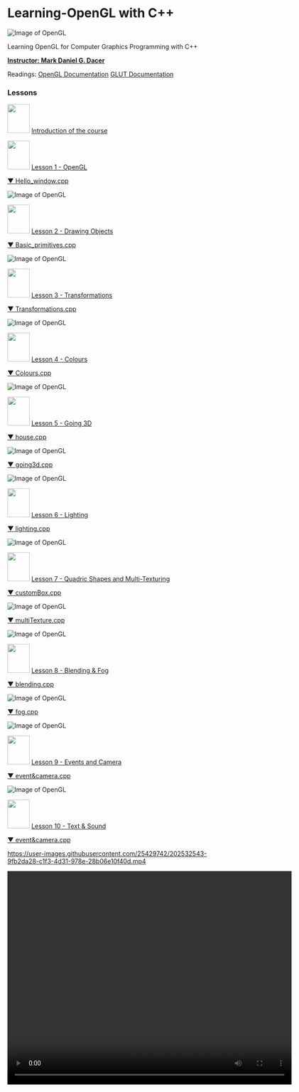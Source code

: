 
# Learning-OpenGL with C++
![Image of OpenGL](https://www.opengl.org/img/opengl_logo.png)

Learning OpenGL for Computer Graphics Programming with C++

[**Instructor: Mark Daniel G. Dacer**](https://p0mf.netlify.app/articles/god.html)

Readings:
[OpenGL Documentation](https://www.khronos.org/registry/OpenGL-Refpages/gl2.1/xhtml/)
[GLUT Documentation](https://www.opengl.org/resources/libraries/glut/spec3/spec3.html)

### Lessons

<a href="https://github.com/Jaeger47/Learning-OpenGL/blob/master/%5BSlides%5D/%5B0%5DEMC122-%20Introduction%20(1st%20Sem.%202022-2023).pdf"><img src="https://raw.githubusercontent.com/Jaeger47/Learning-OpenGL/master/_misc/pdf.png" width="50" height="65"/></a> [Introduction of the course](https://github.com/Jaeger47/Learning-OpenGL/blob/master/%5BSlides%5D/%5B0%5DEMC122-%20Introduction%20(1st%20Sem.%202022-2023).pdf)

<a href="https://github.com/Jaeger47/Learning-OpenGL/blob/master/%5BSlides%5D/%5B1%5DLesson%201%20-%20OpenGL.pdf"><img src="https://raw.githubusercontent.com/Jaeger47/Learning-OpenGL/master/_misc/pdf.png" width="50" height="65"/></a> [Lesson 1 - OpenGL](https://github.com/Jaeger47/Learning-OpenGL/blob/master/%5BSlides%5D/%5B1%5DLesson%201%20-%20OpenGL.pdf)

[▼ Hello_window.cpp](https://github.com/Jaeger47/Learning-OpenGL/blob/master/1%20-%20Hello%20window/1%20-%20Hello_window.cpp)

![Image of OpenGL](https://live.staticflickr.com/65535/49939646833_7b6066f050_w.jpg)

<a href="https://github.com/Jaeger47/Learning-OpenGL/blob/master/%5BSlides%5D/%5B2%5DLesson%202%20-%20Drawing%20Objects.pdf"><img src="https://raw.githubusercontent.com/Jaeger47/Learning-OpenGL/master/_misc/pdf.png" width="50" height="65"/></a> [Lesson 2 - Drawing Objects](https://github.com/Jaeger47/Learning-OpenGL/blob/master/%5BSlides%5D/%5B2%5DLesson%202%20-%20Drawing%20Objects.pdf)

[▼ Basic_primitives.cpp](https://github.com/Jaeger47/Learning-OpenGL/blob/master/2%20-%20Basic%20Primitives/2-%20Basic_primitives.cpp)

![Image of OpenGL](https://raw.githubusercontent.com/Jaeger47/Learning-OpenGL/master/_misc/primitives.JPG)

<a href="https://github.com/Jaeger47/Learning-OpenGL/blob/master/%5BSlides%5D/%5B3%5DLesson%203-%20Transformations.pdf"><img src="https://raw.githubusercontent.com/Jaeger47/Learning-OpenGL/master/_misc/pdf.png" width="50" height="65"/></a> [Lesson 3 - Transformations](https://github.com/Jaeger47/Learning-OpenGL/blob/master/%5BSlides%5D/%5B3%5DLesson%203-%20Transformations.pdf)

[▼ Transformations.cpp](https://github.com/Jaeger47/Learning-OpenGL/blob/master/3%20-%20Transformations/3%20-%20Transformations.cpp)

![Image of OpenGL](https://raw.githubusercontent.com/Jaeger47/Learning-OpenGL/master/_misc/transformations.gif)

<a href="https://github.com/Jaeger47/Learning-OpenGL/blob/master/%5BSlides%5D/%5B4%5DLesson%204-%20Colors.pdf"><img src="https://raw.githubusercontent.com/Jaeger47/Learning-OpenGL/master/_misc/pdf.png" width="50" height="65"/></a> [Lesson 4 - Colours](https://github.com/Jaeger47/Learning-OpenGL/blob/master/%5BSlides%5D/%5B4%5DLesson%204-%20Colors.pdf)

[▼ Colours.cpp](https://github.com/Jaeger47/Learning-OpenGL/blob/master/4%20-%20Colours/4%20-%20Color.cpp)

![Image of OpenGL](https://raw.githubusercontent.com/Jaeger47/Learning-OpenGL/master/_misc/color.JPG)

<a href="https://github.com/Jaeger47/Learning-OpenGL/blob/master/%5BSlides%5D/%5B5%5DGoing%203D%20-%205.pdf"><img src="https://raw.githubusercontent.com/Jaeger47/Learning-OpenGL/master/_misc/pdf.png" width="50" height="65"/></a> [Lesson 5 - Going 3D](https://github.com/Jaeger47/Learning-OpenGL/blob/master/%5BSlides%5D/%5B5%5DGoing%203D%20-%205.pdf)

[▼ house.cpp](https://github.com/Jaeger47/Learning-OpenGL/blob/master/5%20-%20Going%203D/%5B1%5DCode%20Ex.%20-%20Spining%20House/house.cpp)

![Image of OpenGL](https://raw.githubusercontent.com/Jaeger47/Learning-OpenGL/master/_misc/house.PNG)

[▼ going3d.cpp](https://github.com/Jaeger47/Learning-OpenGL/tree/master/5%20-%20Going%203D/%5B2%5DCode%20Ex.%20-%20solids%20%26%20external%20functions)

![Image of OpenGL](https://raw.githubusercontent.com/Jaeger47/Learning-OpenGL/master/_misc/3d.PNG)

<a href="https://github.com/Jaeger47/Learning-OpenGL/blob/master/%5BSlides%5D/%5B6%5DLesson%206%20-%20Lighting.pdf"><img src="https://raw.githubusercontent.com/Jaeger47/Learning-OpenGL/master/_misc/pdf.png" width="50" height="65"/></a> [Lesson 6 - Lighting](https://github.com/Jaeger47/Learning-OpenGL/blob/master/%5BSlides%5D/%5B6%5DLesson%206%20-%20Lighting.pdf)

[▼ lighting.cpp](https://github.com/Jaeger47/Learning-OpenGL/blob/master/6%20-%20Lighting/lighting.cpp)

![Image of OpenGL](https://raw.githubusercontent.com/Jaeger47/Learning-OpenGL/master/_misc/lighting.JPG)

<a href="https://github.com/Jaeger47/Learning-OpenGL/blob/master/%5BSlides%5D/%5B7%5DLesson%207%20-%20%20Quadric%20Shapes%20%26%20Texturing.pdf"><img src="https://raw.githubusercontent.com/Jaeger47/Learning-OpenGL/master/_misc/pdf.png" width="50" height="65"/></a> [Lesson 7 - Quadric Shapes and Multi-Texturing](https://github.com/Jaeger47/Learning-OpenGL/blob/master/%5BSlides%5D/%5B7%5DLesson%207%20-%20%20Quadric%20Shapes%20%26%20Texturing.pdf)

[▼ customBox.cpp](https://github.com/Jaeger47/Learning-OpenGL/tree/master/7%20-%20Textures/Custom%20Box)

![Image of OpenGL](https://raw.githubusercontent.com/Jaeger47/Learning-OpenGL/master/_misc/texture1.PNG)

[▼ multiTexture.cpp](https://github.com/Jaeger47/Learning-OpenGL/tree/master/7%20-%20Textures/Muti-Texture%20Quadric)

![Image of OpenGL](https://raw.githubusercontent.com/Jaeger47/Learning-OpenGL/master/_misc/texture2.PNG)

<a href="https://github.com/Jaeger47/Learning-OpenGL/blob/master/%5BSlides%5D/%5B8%5D%20Lesson%208%20-%20Blending%20%26%20Fog.pdf"><img src="https://raw.githubusercontent.com/Jaeger47/Learning-OpenGL/master/_misc/pdf.png" width="50" height="65"/></a> [Lesson 8 - Blending & Fog](https://github.com/Jaeger47/Learning-OpenGL/blob/master/%5BSlides%5D/%5B8%5D%20Lesson%208%20-%20Blending%20%26%20Fog.pdf)

[▼ blending.cpp](https://github.com/Jaeger47/Learning-OpenGL/tree/master/8%20-%20Alpha%20Blending%2C%20Fog%2C%20Aliasing/Blending)

![Image of OpenGL](https://raw.githubusercontent.com/Jaeger47/Learning-OpenGL/master/_misc/blending.PNG)

[▼ fog.cpp](https://github.com/Jaeger47/Learning-OpenGL/tree/master/8%20-%20Alpha%20Blending%2C%20Fog%2C%20Aliasing/Fog)

![Image of OpenGL](https://raw.githubusercontent.com/Jaeger47/Learning-OpenGL/master/_misc/fog.PNG)

<a href="https://raw.githubusercontent.com/Jaeger47/Learning-OpenGL/master/%5BSlides%5D/%5B9%5DLesson%20-%209%20OpenGL%20Inputs%20and%20Camera.pptx"><img src="https://raw.githubusercontent.com/Jaeger47/Learning-OpenGL/master/_misc/pdf.png" width="50" height="65"/></a> [Lesson 9 - Events and Camera](https://raw.githubusercontent.com/Jaeger47/Learning-OpenGL/master/%5BSlides%5D/%5B9%5DLesson%20-%209%20OpenGL%20Inputs%20and%20Camera.pptx)

[▼ event&camera.cpp](https://github.com/Jaeger47/Learning-OpenGL/tree/master/9%20-%20Events%20%26%20Camera)

![Image of OpenGL](https://raw.githubusercontent.com/Jaeger47/Learning-OpenGL/master/_misc/camera.PNG)

<a href="https://raw.githubusercontent.com/Jaeger47/Learning-OpenGL/master/%5BSlides%5D/%5B10%5DLesson%2010%20OpenGL%20TEXT%20AND%20SOUND.pptx"><img src="https://raw.githubusercontent.com/Jaeger47/Learning-OpenGL/master/_misc/pdf.png" width="50" height="65"/></a> [Lesson 10 - Text & Sound](https://raw.githubusercontent.com/Jaeger47/Learning-OpenGL/master/%5BSlides%5D/%5B10%5DLesson%2010%20OpenGL%20TEXT%20AND%20SOUND.pptx)

[▼ event&camera.cpp](https://github.com/Jaeger47/Learning-OpenGL/tree/master/_10%20-Menu%2C%20Text%20and%20Sound)

https://user-images.githubusercontent.com/25429742/202532543-9fb2da28-c1f3-4d31-978e-28b06e10f40d.mp4

<video width="640" height="480" controls>
  <source src="https://user-images.githubusercontent.com/25429742/202532543-9fb2da28-c1f3-4d31-978e-28b06e10f40d.mp4" type="video/mp4">
</video>

